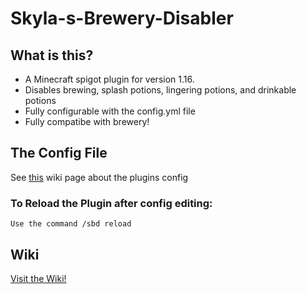 # Skyla-s-Brewery-Disabler

## What is this?
- A Minecraft spigot plugin for version 1.16.
- Disables brewing, splash potions, lingering potions, and drinkable potions
- Fully configurable with the config.yml file
- Fully compatibe with brewery!

## The Config File
See [this](https://github.com/Cryptic-Peonix/Skyla-s-Brewery-Disabler/wiki/The-Config-File) wiki page about the plugins config

### To Reload the Plugin after config editing:
    Use the command /sbd reload

## Wiki
[Visit the Wiki!](https://github.com/Cryptic-Peonix/Skyla-s-Brewery-Disabler/wiki)


